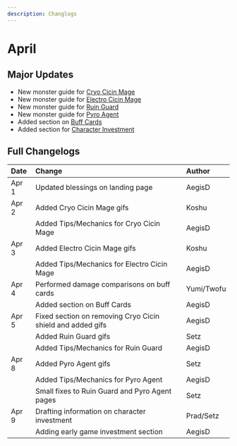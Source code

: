 ```yaml
---
description: Changlogs
---
```


# April

## Major Updates

* New monster guide for [Cryo Cicin Mage](../../monsters/fatui/cryo-cicin-mage.md)
* New monster guide for [Electro Cicin Mage](../../monsters/fatui/electro-cicin-mage.md)
* New monster guide for [Ruin Guard](../../monsters/ruin-constructs/ruin-guard.md)
* New monster guide for [Pyro Agent](../../monsters/fatui/pyro-agent.md)
* Added section on [Buff Cards](../../mechanics/buff-cards.md)
* Added section for [Character Investment](../../teambuilding/character-investment.md)

## Full Changelogs

| Date | Change | Author |
| :--- | :--- | :--- |
| Apr 1 | Updated blessings on landing page | AegisD |
| Apr 2 | Added Cryo Cicin Mage gifs | Koshu |
|  | Added Tips/Mechanics for Cryo Cicin Mage | AegisD |
| Apr 3 | Added Electro Cicin Mage gifs | Koshu |
|  | Added Tips/Mechanics for Electro Cicin Mage | AegisD |
| Apr 4 | Performed damage comparisons on buff cards | Yumi/Twofu |
|  | Added section on Buff Cards | AegisD |
| Apr 5 | Fixed section on removing Cryo Cicin shield and added gifs | AegisD |
|  | Added Ruin Guard gifs | Setz |
|  | Added Tips/Mechanics for Ruin Guard | AegisD |
| Apr 8 | Added Pyro Agent gifs | Setz |
|  | Added Tips/Mechanics for Pyro Agent | AegisD |
|  | Small fixes to Ruin Guard and Pyro Agent pages | Setz |
| Apr 9 | Drafting information on character investment | Prad/Setz |
|  | Adding early game investment section | AegisD |

